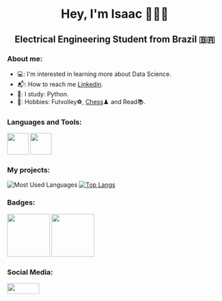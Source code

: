  <h1 align="center"> Hey, I'm Isaac 👨🏽‍🔬
 <h2 align="center"> Electrical Engineering Student from Brazil 🇧🇷 

### About me:
- 💻: I'm interested in learning more about Data Science.
- 📬: How to reach me [Linkedin](https://www.linkedin.com/in/isaac-santos-neves-869bb5216?lipi=urn%3Ali%3Apage%3Ad_flagship3_profile_view_base_contact_details%3Boa2Jr%2Bd%2FSp2XgrF3VF%2BcNA%3D%3D).
- 📖: I study: Python.
- 📰: Hobbies: Futvolley⚽, [Chess](https://www.chess.com/member/isaacneves)♟️ and Read📚.

### Languages and Tools:
[<img src="https://www.svgrepo.com/show/376344/python.svg" height="50"></a>](https://www.python.org/)
[<img src="https://www.svgrepo.com/show/360451/github-circle.svg" height="50"></a>](https://github.com/abominavelneves)

### My projects:
![Most Used Languages](https://github-readme-stats.vercel.app/api?username=abominavelneves&theme=dark&show_icons=true)
[![Top Langs](https://github-readme-stats.vercel.app/api/top-langs/?username=abominavelneves)](https://github.com/abominavelneves/github-readme-stats)

### Badges:
[<img src="https://images.credly.com/images/975f4562-83b7-4652-9cd8-4490a68441be/twitter_thumb_201604_image.png" height="100"></a>](https://www.credly.com/badges/d2dbc44c-5c27-4797-899b-8fd096316285/public_url)
[<img src="https://skillsbuild.org/_next/image?url=https%3A%2F%2Fskillsbuild.org%2Fmedia%2F2024%2F04%2FGetting_Started_With_Artificial_Intelligence_Badge.png&w=640&q=75" height="100"></a>](https://www.credly.com/badges/bfead442-2e27-45d3-9cf7-8720a12f2d0b/public_url)

### Social Media:
[<img src="https://www.pngkit.com/png/full/163-1633614_instagram-logo-icon-social-media-icon-png-and.png" width="75" height="25"></a>](https://www.instagram.com/isaacsneves/?next=%2F)

